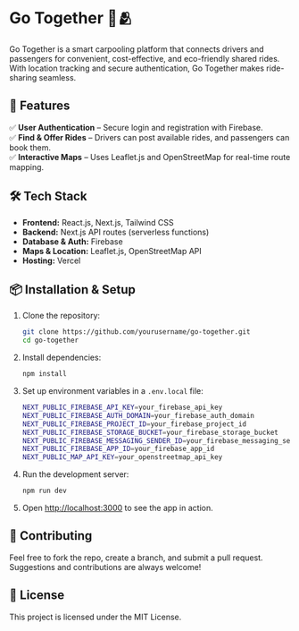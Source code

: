 # Go Together 🚗🫂  

Go Together is a smart carpooling platform that connects drivers and passengers for convenient, cost-effective, and eco-friendly shared rides. With location tracking and secure authentication, Go Together makes ride-sharing seamless.  

## 🌟 Features  

✅ **User Authentication** – Secure login and registration with Firebase.  
✅ **Find & Offer Rides** – Drivers can post available rides, and passengers can book them.  
✅ **Interactive Maps** – Uses Leaflet.js and OpenStreetMap for real-time route mapping.  

## 🛠 Tech Stack  

- **Frontend:** React.js, Next.js, Tailwind CSS  
- **Backend:** Next.js API routes (serverless functions)  
- **Database & Auth:** Firebase  
- **Maps & Location:** Leaflet.js, OpenStreetMap API  
- **Hosting:** Vercel  

## 📦 Installation & Setup  

1. Clone the repository:  
   ```sh
   git clone https://github.com/yourusername/go-together.git
   cd go-together
   ```  

2. Install dependencies:  
   ```sh
   npm install
   ```  

3. Set up environment variables in a `.env.local` file:  
   ```sh
   NEXT_PUBLIC_FIREBASE_API_KEY=your_firebase_api_key
   NEXT_PUBLIC_FIREBASE_AUTH_DOMAIN=your_firebase_auth_domain
   NEXT_PUBLIC_FIREBASE_PROJECT_ID=your_firebase_project_id
   NEXT_PUBLIC_FIREBASE_STORAGE_BUCKET=your_firebase_storage_bucket
   NEXT_PUBLIC_FIREBASE_MESSAGING_SENDER_ID=your_firebase_messaging_sender_id
   NEXT_PUBLIC_FIREBASE_APP_ID=your_firebase_app_id
   NEXT_PUBLIC_MAP_API_KEY=your_openstreetmap_api_key
   ```  

4. Run the development server:  
   ```sh
   npm run dev
   ```  

5. Open [http://localhost:3000](http://localhost:3000) to see the app in action.  

## 🚀 Contributing  

Feel free to fork the repo, create a branch, and submit a pull request. Suggestions and contributions are always welcome!  

## 📄 License  

This project is licensed under the MIT License.  